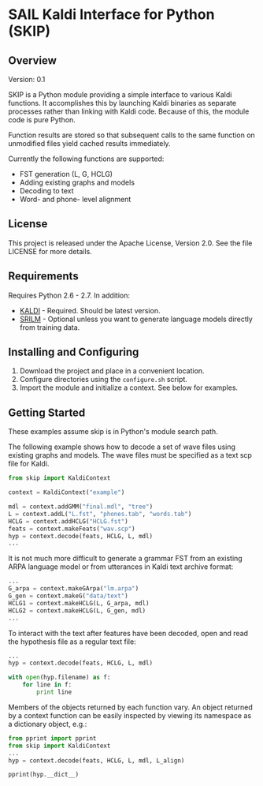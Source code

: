 SAIL Kaldi Interface for Python (SKIP)
====



Overview
----
Version: 0.1

SKIP is a Python module providing a simple interface to various
Kaldi functions. It accomplishes this by launching Kaldi binaries
as separate processes rather than linking with Kaldi
code. Because of this, the module code is pure Python.

Function results are stored so that subsequent calls to the same function on unmodified files yield cached results immediately.


Currently the following functions are supported:

* FST generation (L, G, HCLG)
* Adding existing graphs and models
* Decoding to text
* Word- and phone- level alignment



License
----
This project is released under the Apache License, Version 2.0.
See the file LICENSE for more details.



Requirements
----
Requires Python 2.6 - 2.7. In addition:

* [KALDI](http://kaldi.sourceforge.net/) - Required. Should be latest version.
* [SRILM](http://www.speech.sri.com/projects/srilm/) - Optional unless you want to generate language models directly from training data.



Installing and Configuring
----
1. Download the project and place in a convenient location.
2. Configure directories using the `configure.sh` script.
3. Import the module and initialize a context. See below for examples.



Getting Started
----
These examples assume skip is in Python's module search path.

The following example shows how to decode a set of wave files using existing graphs and models. The wave files must be specified as a text scp file for Kaldi.


```python
from skip import KaldiContext

context = KaldiContext("example")

mdl = context.addGMM("final.mdl", "tree")
L = context.addL("L.fst", "phones.tab", "words.tab")
HCLG = context.addHCLG("HCLG.fst")
feats = context.makeFeats("wav.scp")
hyp = context.decode(feats, HCLG, L, mdl)
...
```


It is not much more difficult to generate a grammar FST from an existing ARPA language model or from utterances in Kaldi text archive format:


```python
...
G_arpa = context.makeGArpa("lm.arpa")
G_gen = context.makeG("data/text")
HCLG1 = context.makeHCLG(L, G_arpa, mdl)
HCLG2 = context.makeHCLG(L, G_gen, mdl)
...
```



To interact with the text after features have been decoded, open and read the hypothesis file as a regular text file:


```python
...
hyp = context.decode(feats, HCLG, L, mdl)

with open(hyp.filename) as f:
	for line in f:
		print line

```


Members of the objects returned by each function vary. An object returned by a context function can be easily inspected by viewing its namespace as a dictionary object, e.g.:


```python
from pprint import pprint
from skip import KaldiContext
...
hyp = context.decode(feats, HCLG, L, mdl, L_align)

pprint(hyp.__dict__)

```


